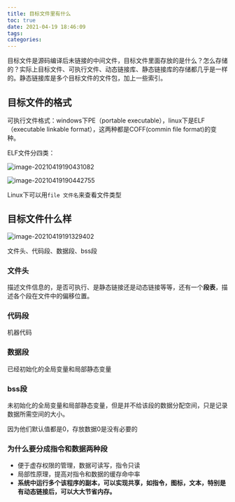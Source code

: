 ```yaml
---
title: 目标文件里有什么
toc: true
date: 2021-04-19 18:46:09
tags:
categories:
---
```


目标文件是源码编译后未链接的中间文件，目标文件里面存放的是什么？怎么存储的？实际上目标文件、可执行文件、动态链接库、静态链接库的存储都几乎是一样的。静态链接库是多个目标文件的文件包，加上一些索引。

<!--more-->

## 目标文件的格式

可执行文件格式：windows下PE（portable executable），linux下是ELF（executable linkable format），这两种都是COFF(commin file format)的变种。

ELF文件分四类：

![image-20210419190431082](D:\code\myBlog\Blog\source\_posts\目标文件里有什么\image-20210419190431082.png)

![image-20210419190442755](D:\code\myBlog\Blog\source\_posts\目标文件里有什么\image-20210419190442755.png)

Linux下可以用`file 文件名`来查看文件类型

## 目标文件什么样

![image-20210419191329402](D:\code\myBlog\Blog\source\_posts\目标文件里有什么\image-20210419191329402.png)

文件头、代码段、数据段、bss段

### 文件头

描述文件信息的，是否可执行、是静态链接还是动态链接等等，还有一个**段表**，描述各个段在文件中的偏移位置。

### 代码段

机器代码

### 数据段

已经初始化的全局变量和局部静态变量

### bss段

未初始化的全局变量和局部静态变量，但是并不给该段的数据分配空间，只是记录数据所需空间的大小。

因为他们默认值都是0，存放数据0是没有必要的

### 为什么要分成指令和数据两种段

* 便于虚存权限的管理，数据可读写，指令只读
* 局部性原理，提高对指令和数据的缓存命中率
* **系统中运行多个该程序的副本，可以实现共享，如指令，图标，文本，特别是有动态链接后，可以大大节省内存。**

## 